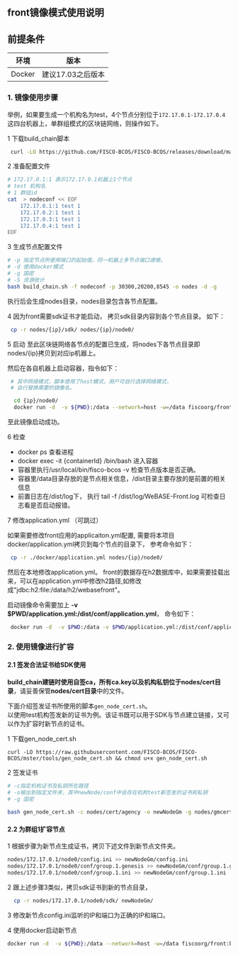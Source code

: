 ## front镜像模式使用说明

## 前提条件

|   环境    | 版本                   |
| :------: | :----------------------: |
| Docker |       建议17.03之后版本    |


### 1. 镜像使用步骤

 举例，如果要生成一个机构名为test，4个节点分别位于`172.17.0.1-172.17.0.4`这四台机器上，单群组模式的区块链网络，则操作如下。  
 
 1 下载build_chain脚本
 
  ```bash
   curl -LO https://github.com/FISCO-BCOS/FISCO-BCOS/releases/download/master/build_chain.sh && chmod u+x build_chain.sh
   ```
 
 2 准备配置文件

```bash
# 172.17.0.1:1 表示172.17.0.1机器上1个节点
# test 机构名
# 1 群组id
cat  > nodeconf << EOF
    172.17.0.1:1 test 1
    172.17.0.2:1 test 1
    172.17.0.3:1 test 1
    172.17.0.4:1 test 1
EOF
```

 3 生成节点配置文件

```bash
# -p 指定节点所使用端口的起始值，同一机器上多节点端口递增。
# -d 使用docker模式
# -g 国密
# -S 资源统计
bash build_chain.sh -f nodeconf -p 30300,20200,8545 -o nodes -d -g
```
 执行后会生成nodes目录，nodes目录包含各节点配置。

 
 4  因为front需要sdk证书才能启动， 拷贝sdk目录内容到各个节点目录。 如下：
```bash
 cp -r nodes/{ip}/sdk/ nodes/{ip}/node0/
```

 5 启动 
 至此区块链网络各节点的配置已生成，将nodes下各节点目录即nodes/{ip}拷贝到对应ip机器上。
 
 然后在各自机器上启动容器，指令如下：

```bash
 # 其中网络模式，脚本使用了host模式，用户可自行选择网络模式，
 # 自行替换需要的镜像名。  

  cd {ip}/node0/
  docker run -d  -v ${PWD}:/data --network=host -w=/data fiscoorg/front:bsn-0.2.0-gm
```
 至此镜像启动成功。
 
 6 检查 
  
 - docker ps 查看进程   
 - docker exec -it {containerId} /bin/bash   进入容器
 - 容器里执行/usr/local/bin/fisco-bcos -v 检查节点版本是否正确。
 - 容器里/data目录存放的是节点相关信息，/dist目录主要存放的是前置的相关信息 
 - 前置日志在/dist/log下，
   执行 tail -f /dist/log/WeBASE-Front.log 可检查日志看是否启动报错。  
 
 7 修改application.yml （可跳过）
 
  如果需要修改front应用的applicaiton.yml配置,
  需要将本项目docker/application.yml拷贝到每个节点的目录下，
  参考命令如下：
   ```bash
    cp -r ./docker/application.yml nodes/{ip}/node0/
   ```
  然后在本地修改application.yml。
  front的数据存在h2数据库中，如果需要挂载出来，可以在application.yml中修改h2路径,如修改成"jdbc:h2:file:/data/h2/webasefront"。  

  启动镜像命令需要加上 **-v $PWD/application.yml:/dist/conf/application.yml**， 命令如下：
  ```bash
   docker run -d  -v $PWD:/data -v $PWD/application.yml:/dist/conf/application.yml --network=host -w=/data fiscoorg/front:bsn-0.2.0-gm
  ```
  
  
  
### 2. 使用镜像进行扩容

#### 2.1 签发合法证书给SDK使用
**build_chain建链时使用自签ca，所有ca.key以及机构私钥位于nodes/cert目录**，请妥善保管**nodes/cert目录**中的文件。

下面介绍签发证书所使用的脚本`gen_node_cert.sh`。  
以使用test机构签发新的证书为例。该证书既可以用于SDK与节点建立链接，又可以作为扩容时新节点的证书。

1 下载gen_node_cert.sh

```
curl -LO https://raw.githubusercontent.com/FISCO-BCOS/FISCO-BCOS/mster/tools/gen_node_cert.sh && chmod u+x gen_node_cert.sh
```

2 签发证书

```bash
# -c指定机构证书及私钥所在路径
# -o输出到指定文件夹，其中newNode/conf中会存在机构test新签发的证书和私钥
# -g 国密
 
bash gen_node_cert.sh -c nodes/cert/agency -o newNodeGm -g nodes/gmcert/agency/
```

#### 2.2 为群组1扩容节点

 1 根据步骤为新节点生成证书，拷贝下述文件到新节点文件夹。

```bash
nodes/172.17.0.1/node0/config.ini >> newNodeGm/config.ini
nodes/172.17.0.1/node0/conf/group.1.genesis >> newNodeGm/conf/group.1.genesis
nodes/172.17.0.1/node0/conf/group.1.ini >> newNodeGm/conf/group.1.ini
```

 2 跟上述步骤3类似，拷贝sdk证书到新的节点目录，
```bash
  cp -r nodes/172.17.0.1/node0/sdk/ newNodeGm/ 
```
 3 修改新节点config.ini监听的IP和端口为正确的IP和端口。  
 
 4 使用docker启动新节点
```bash
docker run -d  -v ${PWD}:/data --network=host -w=/data fiscoorg/front:bsn-0.2.0-gm
```
